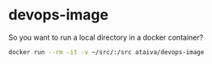 # devops-image


So you want to run a local directory in a docker container?

```bash
docker run --rm -it -v ~/src/:/src ataiva/devops-image
```
